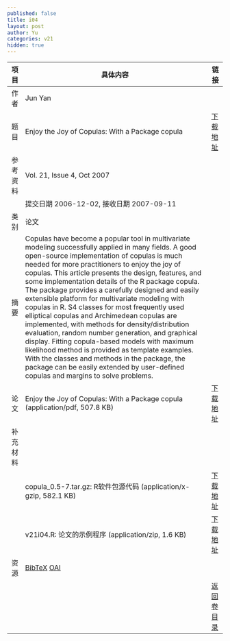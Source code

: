 ```yaml
---
published: false
title: i04
layout: post
author: Yu
categories: v21
hidden: true
---
```


| 项目 | 具体内容 | 链接 |
|---:|---|---|
| 作者 | Jun Yan| |
| 题目 |Enjoy the Joy of Copulas: With a Package copula | [下载地址](http://www.jstatsoft.org/v21/i04/paper) |
| 参考资料 |Vol. 21, Issue 4, Oct 2007 | |
| | 提交日期 2006-12-02, 接收日期 2007-09-11| | 
| 类别 | 论文| |
| 摘要 | Copulas have become a popular tool in multivariate modeling successfully applied in many fields. A good open-source implementation of copulas is much needed for more practitioners to enjoy the joy of copulas. This article presents the design, features, and some implementation details of the R package copula. The package provides a carefully designed and easily extensible platform for multivariate modeling with copulas in R. S4 classes for most frequently used elliptical copulas and Archimedean copulas are implemented, with methods for density/distribution evaluation, random number generation, and graphical display. Fitting copula-based models with maximum likelihood method is provided as template examples. With the classes and methods in the package, the package can be easily extended by user-defined copulas and margins to solve problems.| |
| 论文 | Enjoy the Joy of Copulas: With a Package copula  (application/pdf, 507.8 KB)| [下载地址](http://www.jstatsoft.org/v21/i04/paper) |
| 补充材料 | | |
| |copula_0.5-7.tar.gz: R软件包源代码  (application/x-gzip, 582.1 KB)|  [下载地址](http://www.jstatsoft.org/v21/i04/supp/1) |
| |v21i04.R: 论文的示例程序  (application/zip, 1.6 KB)|  [下载地址](http://www.jstatsoft.org/v21/i04/supp/2) |
| 资源 | [BibTeX](http://www.jstatsoft.org/v21/i04/bibtex) [OAI](http://www.jstatsoft.org/oai?verb=GetRecord&identifier=oai.jstatsoft/v21/i04&prefix=oai_dc)| |
| |  | [返回卷目录]({{site.baseurl}}/volume/v21.html) |
